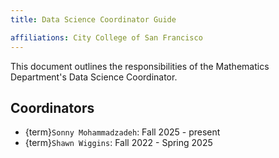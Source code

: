 ```yaml
---
title: Data Science Coordinator Guide

affiliations: City College of San Francisco
---
```

  
 This document outlines the responsibilities of the Mathematics Department's Data Science Coordinator.

## Coordinators
- {term}`Sonny Mohammadzadeh`: Fall 2025 - present
- {term}`Shawn Wiggins`:  Fall 2022 - Spring 2025